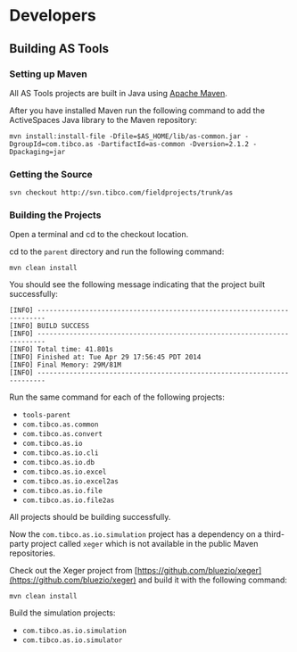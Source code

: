 # Developers

## Building AS Tools



### Setting up Maven

All AS Tools projects are built in Java using [Apache Maven](http://maven.apache.org/).

After you have installed Maven run the following command to add the ActiveSpaces Java library to the Maven repository:

```
mvn install:install-file -Dfile=$AS_HOME/lib/as-common.jar -DgroupId=com.tibco.as -DartifactId=as-common -Dversion=2.1.2 -Dpackaging=jar
```


### Getting the Source

```
svn checkout http://svn.tibco.com/fieldprojects/trunk/as
```


### Building the Projects

Open a terminal and cd to the checkout location.

cd to the `parent` directory and run the following command:

```
mvn clean install
```

You should see the following message indicating that the project built successfully:

```
[INFO] ------------------------------------------------------------------------
[INFO] BUILD SUCCESS
[INFO] ------------------------------------------------------------------------
[INFO] Total time: 41.801s
[INFO] Finished at: Tue Apr 29 17:56:45 PDT 2014
[INFO] Final Memory: 29M/81M
[INFO] ------------------------------------------------------------------------
```

Run the same command for each of the following projects:

* `tools-parent`
* `com.tibco.as.common`
* `com.tibco.as.convert`
* `com.tibco.as.io`
* `com.tibco.as.io.cli`
* `com.tibco.as.io.db`
* `com.tibco.as.io.excel`
* `com.tibco.as.io.excel2as`
* `com.tibco.as.io.file`
* `com.tibco.as.io.file2as`

All projects should be building successfully.

Now the `com.tibco.as.io.simulation` project has a dependency on a third-party project called `xeger` which is not available in the public Maven repositories.

Check out the Xeger project from [https://github.com/bluezio/xeger](https://github.com/bluezio/xeger) and build it with the following command:

```
mvn clean install
```

Build the simulation projects:

* `com.tibco.as.io.simulation`
* `com.tibco.as.io.simulator`



